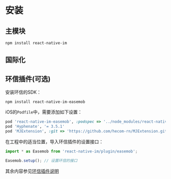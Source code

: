 # 安装

## 主模块

```shell
npm install react-native-im
```

## 国际化

## 环信插件(可选)

安装环信的SDK：

```shell
npm install react-native-im-easemob
```

iOS的`Podfile`中，需要添加如下设置：

```ruby
pod 'react-native-im-easemob', :podspec => '../node_modules/react-native-im-easemob/react-native-im-easemob.podspec'
pod 'Hyphenate', '= 3.5.1'
pod 'MJExtension', :git => 'https://github.com/hecom-rn/MJExtension.git', :commit => 'cd3de71c4955935a762a46e59d90160991f5fa92'
```

在工程中的适当位置，导入环信插件的设置接口：

```javascript
import * as Easemob from 'react-native-im/plugin/easemob';

Easemob.setup(); // 设置环信的接口
```

其余内容参见[环信插件说明](zh-cn/plugin/PluginEasemob)
